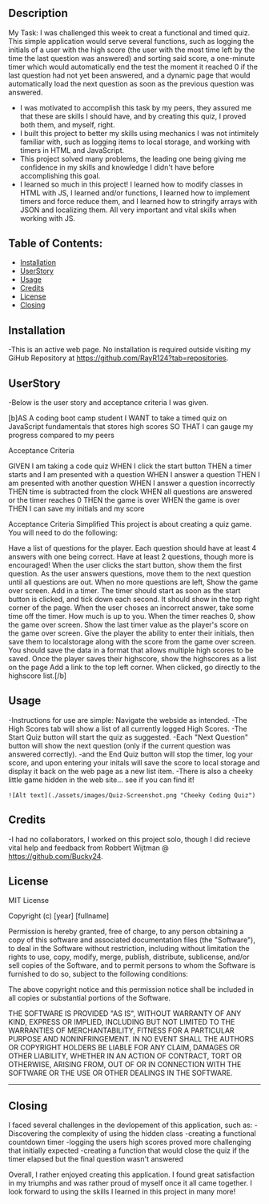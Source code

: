 # <Cheeky Coding Quiz>

## Description

My Task:
I was challenged this week to creat a functional and timed quiz. This simple application would serve several functions, such as logging the initials of a user with the high score (the user with the most time left by the time the last question was answered) and sorting said score, a one-minute timer which would automatically end the test the moment it reached 0 if the last question had not yet been answered, and a dynamic page that would automatically load the next question as soon as the previous question was answered.

- I was motivated to accomplish this task by my peers, they assured me that these are skills I should have, and by creating this quiz, I proved both them, and myself, right.
- I built this project to better my skills using mechanics I was not intimitely familiar with, such as logging items to local storage, and working with timers in HTML and JavaScript.
- This project solved many problems, the leading one being giving me confidence in my skills and knowledge I didn't have before accomplishing this goal.
- I learned so much in this project! I learned how to modify classes in HTML with JS, I learned and/or functions, I learned how to implement timers and force reduce them, and I learned how to stringify arrays with JSON and localizing them. All very important and vital skills when working with JS.

## Table of Contents:

- [Installation](#installation)
- [UserStory](#UserStory)
- [Usage](#usage)
- [Credits](#credits)
- [License](#license)
- [Closing](#Closing)

## Installation

-This is an active web page. No installation is required outside visiting my GiHub Repository at https://github.com/RayR124?tab=repositories.

## UserStory

-Below is the user story and acceptance criteria I was given.

[b]AS A coding boot camp student
I WANT to take a timed quiz on JavaScript fundamentals that stores high scores
SO THAT I can gauge my progress compared to my peers


Acceptance Criteria

GIVEN I am taking a code quiz
WHEN I click the start button
THEN a timer starts and I am presented with a question
WHEN I answer a question
THEN I am presented with another question
WHEN I answer a question incorrectly
THEN time is subtracted from the clock
WHEN all questions are answered or the timer reaches 0
THEN the game is over
WHEN the game is over
THEN I can save my initials and my score


Acceptance Criteria Simplified
This project is about creating a quiz game. You will need to do the following:

Have a list of questions for the player. Each question should have at least 4 answers with one being correct. Have at least 2 questions, though more is encouraged!
When the user clicks the start button, show them the first question.
As the user answers questions, move them to the next question until all questions are out.
When no more questions are left, Show the game over screen.
Add in a timer. The timer should start as soon as the start button is clicked, and tick down each second. It should show in the top right corner of the page.
When the user choses an incorrect answer, take some time off the timer. How much is up to you.
When the timer reaches 0, show the game over screen.
Show the last timer value as the player's score on the game over screen.
Give the player the ability to enter their initials, then save them to localstorage along with the score from the game over screen. You should save the data in a format that allows multiple high scores to be saved.
Once the player saves their highscore, show the highscores as a list on the page
Add a link to the top left corner. When clicked, go directly to the highscore list.[/b]

## Usage

-Instructions for use are simple: Navigate the webside as intended. 
-The High Scores tab will show a list of all currently logged High Scores.
-The Start Quiz button will start the quiz as suggested.
-Each "Next Question" button will show the next question (only if the current question was answered correctly).
-and the End Quiz button will stop the timer, log your score, and upon entering your initals will save the score to local storage and display it back on the web page as a new list item.
-There is also a cheeky little game hidden in the web site... see if you can find it!

    ![Alt text](./assets/images/Quiz-Screenshot.png "Cheeky Coding Quiz")

## Credits

-I had no collaborators, I worked on this project solo, though I did recieve vital help and feedback from Robbert Wijtman @ https://github.com/Bucky24.

## License

MIT License

Copyright (c) [year] [fullname]

Permission is hereby granted, free of charge, to any person obtaining a copy
of this software and associated documentation files (the "Software"), to deal
in the Software without restriction, including without limitation the rights
to use, copy, modify, merge, publish, distribute, sublicense, and/or sell
copies of the Software, and to permit persons to whom the Software is
furnished to do so, subject to the following conditions:

The above copyright notice and this permission notice shall be included in all
copies or substantial portions of the Software.

THE SOFTWARE IS PROVIDED "AS IS", WITHOUT WARRANTY OF ANY KIND, EXPRESS OR
IMPLIED, INCLUDING BUT NOT LIMITED TO THE WARRANTIES OF MERCHANTABILITY,
FITNESS FOR A PARTICULAR PURPOSE AND NONINFRINGEMENT. IN NO EVENT SHALL THE
AUTHORS OR COPYRIGHT HOLDERS BE LIABLE FOR ANY CLAIM, DAMAGES OR OTHER
LIABILITY, WHETHER IN AN ACTION OF CONTRACT, TORT OR OTHERWISE, ARISING FROM,
OUT OF OR IN CONNECTION WITH THE SOFTWARE OR THE USE OR OTHER DEALINGS IN THE
SOFTWARE.

---

## Closing

I faced several challenges in the devlopement of this application, such as:
-Discovering the complexity of using the hidden class
-creating a functional countdown timer
-logging the users high scores proved more challenging that initially expected
-creating a function that would close the quiz if the timer elapsed but the final question wasn't answered

Overall, I rather enjoyed creating this application. I found great satisfaction in my triumphs and was rather proud of myself once it all came together. I look forward to using the skills I learned in this project in many more!